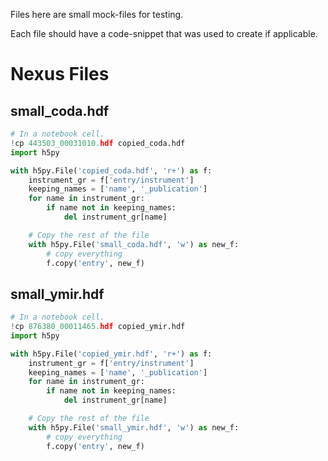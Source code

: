 Files here are small mock-files for testing.

Each file should have a code-snippet that was used to create if applicable.

# Nexus Files
## small_coda.hdf

```python
# In a notebook cell.
!cp 443503_00031010.hdf copied_coda.hdf
import h5py

with h5py.File('copied_coda.hdf', 'r+') as f:
    instrument_gr = f['entry/instrument']
    keeping_names = ['name', '_publication']
    for name in instrument_gr:
        if name not in keeping_names:
            del instrument_gr[name]

    # Copy the rest of the file
    with h5py.File('small_coda.hdf', 'w') as new_f:
        # copy everything
        f.copy('entry', new_f)

```

## small_ymir.hdf

```python
# In a notebook cell.
!cp 876380_00011465.hdf copied_ymir.hdf
import h5py

with h5py.File('copied_ymir.hdf', 'r+') as f:
    instrument_gr = f['entry/instrument']
    keeping_names = ['name', '_publication']
    for name in instrument_gr:
        if name not in keeping_names:
            del instrument_gr[name]

    # Copy the rest of the file
    with h5py.File('small_ymir.hdf', 'w') as new_f:
        # copy everything
        f.copy('entry', new_f)

```

